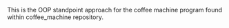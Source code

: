 This is the OOP standpoint approach for the coffee machine program found within coffee_machine repository.